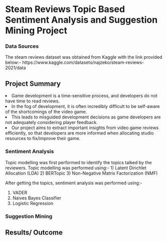 <h1>Steam Reviews Topic Based Sentiment Analysis and Suggestion Mining Project</h1>

<h3>Data Sources</h3>
The steam reviews dataset was obtained from Kaggle with the link provided below:-
https://www.kaggle.com/datasets/najzeko/steam-reviews-2021/data

<h2>Project Summary</h2>
<li>Game development is a time-sensitive process, and developers do not have time to read reviews.</li>
<li>In the fog of development, it is often incredibly difficult to be self-aware of the shortcomings of the video game.</li>
<li>This leads to misguided development decisions as game developers are not adequately considering player feedback.</li>
<li>Our project aims to extract important insights from video game reviews efficiently, so that developers are more informed when allocating studio resources to fix/improve their game.</li>

<h3>Sentiment Analysis</h3>
Topic modelling was first performed to identify the topics talked by the reviewers. Topic modelling was performed using:-
1) Latent Dirichlet Allocation (LDA)
2) BERTopic
3) Non-Negative Matrix Factorization (NMF)

After getting the topics, sentiment analysis was performed using:-
1) VADER
2) Naives Bayes Classifier
3) Logistic Regression


<h3>Suggestion Mining</h3>





<h2>Results/ Outcome</h2>


